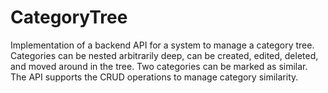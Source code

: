 # CategoryTree
Implementation of a backend API for a system to manage a category tree. Categories can be nested arbitrarily deep, can be created, edited, deleted, and moved around in the tree. Two categories can be marked as similar. The API supports the CRUD operations to manage category similarity.
